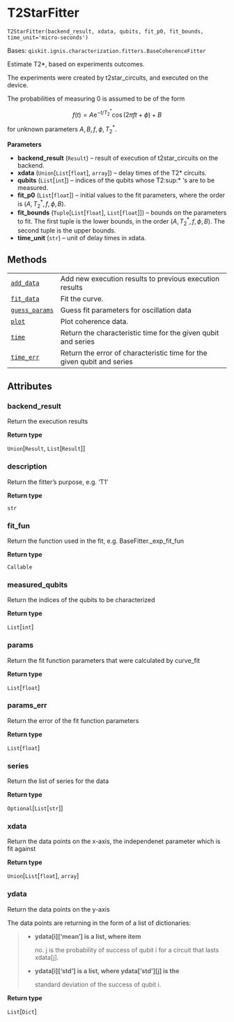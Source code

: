 # T2StarFitter

<span id="undefined" />

`T2StarFitter(backend_result, xdata, qubits, fit_p0, fit_bounds, time_unit='micro-seconds')`

Bases: `qiskit.ignis.characterization.fitters.BaseCoherenceFitter`

Estimate T2\*, based on experiments outcomes.

The experiments were created by t2star\_circuits, and executed on the device.

The probabilities of measuring 0 is assumed to be of the form

$$
f(t) = A\mathrm{e}^{-t / T_2^*}\cos(2\pi ft + \phi) + B
$$

for unknown parameters $A, B, f, \phi, T_2^*$.

**Parameters**

*   **backend\_result** (`Result`) – result of execution of t2star\_circuits on the backend.
*   **xdata** (`Union`\[`List`\[`float`], `array`]) – delay times of the T2\* circuits.
*   **qubits** (`List`\[`int`]) – indices of the qubits whose T2:sup:\* ‘s are to be measured.
*   **fit\_p0** (`List`\[`float`]) – initial values to the fit parameters, where the order is $(A, T_2^*, f, \phi, B)$.
*   **fit\_bounds** (`Tuple`\[`List`\[`float`], `List`\[`float`]]) – bounds on the parameters to fit. The first tuple is the lower bounds, in the order $(A, T_2^*, f, \phi, B)$. The second tuple is the upper bounds.
*   **time\_unit** (`str`) – unit of delay times in xdata.

## Methods

|                                                                                                                                                                                             |                                                                        |
| ------------------------------------------------------------------------------------------------------------------------------------------------------------------------------------------- | ---------------------------------------------------------------------- |
| [`add_data`](qiskit.ignis.characterization.T2StarFitter.add_data#qiskit.ignis.characterization.T2StarFitter.add_data "qiskit.ignis.characterization.T2StarFitter.add_data")                 | Add new execution results to previous execution results                |
| [`fit_data`](qiskit.ignis.characterization.T2StarFitter.fit_data#qiskit.ignis.characterization.T2StarFitter.fit_data "qiskit.ignis.characterization.T2StarFitter.fit_data")                 | Fit the curve.                                                         |
| [`guess_params`](qiskit.ignis.characterization.T2StarFitter.guess_params#qiskit.ignis.characterization.T2StarFitter.guess_params "qiskit.ignis.characterization.T2StarFitter.guess_params") | Guess fit parameters for oscillation data                              |
| [`plot`](qiskit.ignis.characterization.T2StarFitter.plot#qiskit.ignis.characterization.T2StarFitter.plot "qiskit.ignis.characterization.T2StarFitter.plot")                                 | Plot coherence data.                                                   |
| [`time`](qiskit.ignis.characterization.T2StarFitter.time#qiskit.ignis.characterization.T2StarFitter.time "qiskit.ignis.characterization.T2StarFitter.time")                                 | Return the characteristic time for the given qubit and series          |
| [`time_err`](qiskit.ignis.characterization.T2StarFitter.time_err#qiskit.ignis.characterization.T2StarFitter.time_err "qiskit.ignis.characterization.T2StarFitter.time_err")                 | Return the error of characteristic time for the given qubit and series |

## Attributes

<span id="undefined" />

### backend\_result

Return the execution results

**Return type**

`Union`\[`Result`, `List`\[`Result`]]

<span id="undefined" />

### description

Return the fitter’s purpose, e.g. ‘T1’

**Return type**

`str`

<span id="undefined" />

### fit\_fun

Return the function used in the fit, e.g. BaseFitter.\_exp\_fit\_fun

**Return type**

`Callable`

<span id="undefined" />

### measured\_qubits

Return the indices of the qubits to be characterized

**Return type**

`List`\[`int`]

<span id="undefined" />

### params

Return the fit function parameters that were calculated by curve\_fit

**Return type**

`List`\[`float`]

<span id="undefined" />

### params\_err

Return the error of the fit function parameters

**Return type**

`List`\[`float`]

<span id="undefined" />

### series

Return the list of series for the data

**Return type**

`Optional`\[`List`\[`str`]]

<span id="undefined" />

### xdata

Return the data points on the x-axis, the independenet parameter which is fit against

**Return type**

`Union`\[`List`\[`float`], `array`]

<span id="undefined" />

### ydata

Return the data points on the y-axis

The data points are returning in the form of a list of dictionaries:

> *   **ydata\[i]\[‘mean’] is a list, where item**
>
>     no. j is the probability of success of qubit i for a circuit that lasts xdata\[j].
>
> *   **ydata\[i]\[‘std’] is a list, where ydata\[‘std’]\[j] is the**
>
>     standard deviation of the success of qubit i.

**Return type**

`List`\[`Dict`]
